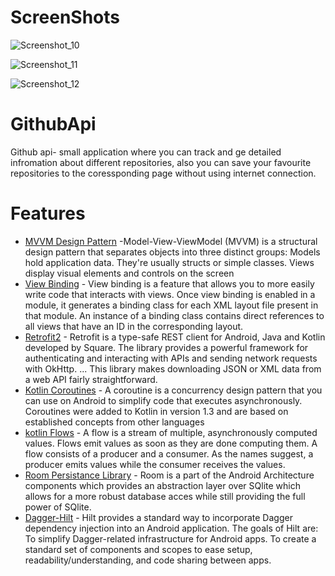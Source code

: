 # ScreenShots
![Screenshot_10](https://user-images.githubusercontent.com/55893091/157302912-45116804-d11a-4dd5-8346-1e4f465dc7e2.png)

![Screenshot_11](https://user-images.githubusercontent.com/55893091/157302924-1c614f3a-e750-4682-8e72-34c4bba0c193.png)

![Screenshot_12](https://user-images.githubusercontent.com/55893091/157303121-b60b0d35-5ab0-4a0f-bc2b-c53866f96ca0.png)


# GithubApi

Github api- small application where you can track and ge detailed infromation about different repositories, also you can save your favourite repositories to the coressponding page
without using internet connection.
# Features

- [MVVM Design Pattern](https://en.wikipedia.org/wiki/Model%E2%80%93view%E2%80%93viewmodel) -Model-View-ViewModel (MVVM) is a structural design pattern that separates objects into three distinct groups: Models hold application data. They're usually structs or simple classes. Views display visual elements and controls on the screen
- [View Binding](https://developer.android.com/topic/libraries/view-binding) - View binding is a feature that allows you to more easily write code that interacts with views. Once view binding is enabled in a module, it generates a binding class for each XML layout file present in that module. An instance of a binding class contains direct references to all views that have an ID in the corresponding layout.
- [Retrofit2](https://square.github.io/retrofit/) - Retrofit is a type-safe REST client for Android, Java and Kotlin developed by Square. The library provides a powerful framework for authenticating and interacting with APIs and sending network requests with OkHttp. ... This library makes downloading JSON or XML data from a web API fairly straightforward.
- [Kotlin Coroutines](https://developer.android.com/kotlin/coroutines#:~:text=A%20coroutine%20is%20a%20concurrency,simplify%20code%20that%20executes%20asynchronously.&text=On%20Android%2C%20coroutines%20help%20to,your%20app%20to%20become%20unresponsive.) - A coroutine is a concurrency design pattern that you can use on Android to simplify code that executes asynchronously. Coroutines were added to Kotlin in version 1.3 and are based on established concepts from other languages
- [kotlin Flows](https://developer.android.com/kotlin/flow) - A flow is a stream of multiple, asynchronously computed values. Flows emit values as soon as they are done computing them. A flow consists of a producer and a consumer. As the names suggest, a producer emits values while the consumer receives the values.
- [Room Persistance Library](https://developer.android.com/training/data-storage/room) - Room is a part of the Android Architecture components which provides an abstraction layer over SQlite which allows for a more robust database acces while still providing the full power of SQlite.
- [Dagger-Hilt](https://developer.android.com/training/dependency-injection/hilt-android) - Hilt provides a standard way to incorporate Dagger dependency injection into an Android application. The goals of Hilt are: To simplify Dagger-related infrastructure for Android apps. To create a standard set of components and scopes to ease setup, readability/understanding, and code sharing between apps.
